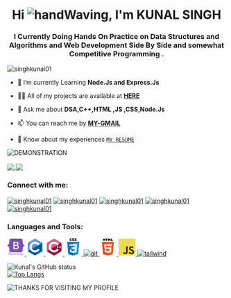 <h1 align="center">Hi <img src="https://github.com/TheDudeThatCode/TheDudeThatCode/blob/master/Assets/Hi.gif?raw=true" alt="handWaving" height="30" width="30" />, I'm KUNAL SINGH </h1>
<h3 align="center">I Currently Doing Hands On Practice on Data Structures and Algorithms and Web Development Side By Side and somewhat Competitive Programming .</h3>
<p align="left"> <img src="https://komarev.com/ghpvc/?username=singhkunal01&label=Profile%20views&color=0e75b6&style=flat" alt="singhkunal01" /> </p>

- 🔭 I’m currently Learning **Node.Js and Express.Js**

- 👨‍💻 All of my projects are available at [**HERE**](https://github.com/singhkunal01)

- 💬 Ask me about **DSA,C++,HTML ,JS ,CSS,Node.Js**

- 📫 You can reach me by [**MY-GMAIL**](mailto:Kunalsingh142001@gmail.com)

- 📄 Know about my experiences [```MY RESUME```](https://drive.google.com/file/d/1rgEgJ2BfYdVcfszFB9VRMBCy4pvH30X6/view)

![DEMONSTRATION](https://repository-images.githubusercontent.com/228240003/fa382e00-1bd2-11eb-992b-34d211d11cc2)

<a href="https://github.com/singhkunal01/get-post-request">
  <img align="center" src="https://github-readme-stats.vercel.app/api/pin/?username=singhkunal01&theme=codeSTACKr&repo=get-post-request" />
</a>
<a href="https://github.com/anuraghazra/tree-visualizer">
  <img align="center" src="https://github-readme-stats.vercel.app/api/pin/?username=singhkunal01&theme=codeSTACKr&repo=tree-visualizer" />
</a>

<h3 align="left">Connect with me:</h3>
<p align="left">
<a href="https://leetcode.com/singhkunal01" target="blank"><img align="center" src="https://leetcode.com/static/images/LeetCode_logo_rvs.png" alt="singhkunal01" height="40" width="40" /></a>
<a href="https://linkedin.com/in/singhkunal01" target="blank"><img align="center" src="https://raw.githubusercontent.com/rahuldkjain/github-profile-readme-generator/master/src/images/icons/Social/linked-in-alt.svg" alt="singhkunal01" height="30" width="40" /></a>
<a href="https://www.codechef.com/users/singhkunal01" target="blank"><img align="center" src="https://cdn.jsdelivr.net/npm/simple-icons@3.1.0/icons/codechef.svg" alt="singhkunal01" height="30" width="40" /></a>
<a href="https://www.hackerrank.com/singhkunal01" target="blank"><img align="center" src="https://raw.githubusercontent.com/rahuldkjain/github-profile-readme-generator/master/src/images/icons/Social/hackerrank.svg" alt="singhkunal01" height="30" width="40" /></a>
<a href="https://auth.geeksforgeeks.org/user/singhkunal01" target="blank"><img align="center" src="https://raw.githubusercontent.com/rahuldkjain/github-profile-readme-generator/master/src/images/icons/Social/geeks-for-geeks.svg" alt="singhkunal01" height="30" width="40" /></a>
</p>

<h3 align="left">Languages and Tools:</h3>
<p align="left"> <a href="https://getbootstrap.com" target="_blank"> <img src="https://raw.githubusercontent.com/devicons/devicon/master/icons/bootstrap/bootstrap-plain-wordmark.svg" alt="bootstrap" width="40" height="40"/> </a> <a href="https://www.cprogramming.com/" target="_blank"> <img src="https://raw.githubusercontent.com/devicons/devicon/master/icons/c/c-original.svg" alt="c" width="40" height="40"/> </a> <a href="https://www.w3schools.com/cpp/" target="_blank"> <img src="https://raw.githubusercontent.com/devicons/devicon/master/icons/cplusplus/cplusplus-original.svg" alt="cplusplus" width="40" height="40"/> </a> <a href="https://www.w3schools.com/css/" target="_blank"> <img src="https://raw.githubusercontent.com/devicons/devicon/master/icons/css3/css3-original-wordmark.svg" alt="css3" width="40" height="40"/> </a> <a href="https://git-scm.com/" target="_blank"> <img src="https://www.vectorlogo.zone/logos/git-scm/git-scm-icon.svg" alt="git" width="40" height="40"/> </a> <a href="https://www.w3.org/html/" target="_blank"> <img src="https://raw.githubusercontent.com/devicons/devicon/master/icons/html5/html5-original-wordmark.svg" alt="html5" width="40" height="40"/> </a> <a href="https://developer.mozilla.org/en-US/docs/Web/JavaScript" target="_blank"> <img src="https://raw.githubusercontent.com/devicons/devicon/master/icons/javascript/javascript-original.svg" alt="javascript" width="40" height="40"/> </a> <a href="https://tailwindcss.com/" target="_blank"> <img src="https://www.vectorlogo.zone/logos/tailwindcss/tailwindcss-icon.svg" alt="tailwind" width="40" height="40"/> </a> </p>

<!-- <p><img align="left" src="https://github-readme-stats.vercel.app/api/top-langs?username=singhkunal01&show_icons=true&locale=en&layout=compact" alt="singhkunal01" /></p> -->
![Kunal's GitHub status](https://github-readme-stats.vercel.app/api?username=singhkunal01&theme=codeSTACKr&show_icons=true)<br>
[![Top Langs](https://github-readme-stats.vercel.app/api/top-langs/?username=singhkunal01&theme=codeSTACKr)](https://github.com/singhkunal01/github-readme-stats)
<!-- <p>&nbsp;<img align="center" src="https://github-readme-stats.vercel.app/api?username=singhkunal01&show_icons=true&locale=en" alt="singhkunal01" /></p> -->
![THANKS FOR VISITING MY PROFILE](https://raw.githubusercontent.com/BrunnerLivio/brunnerlivio/master/images/marquee.svg)
